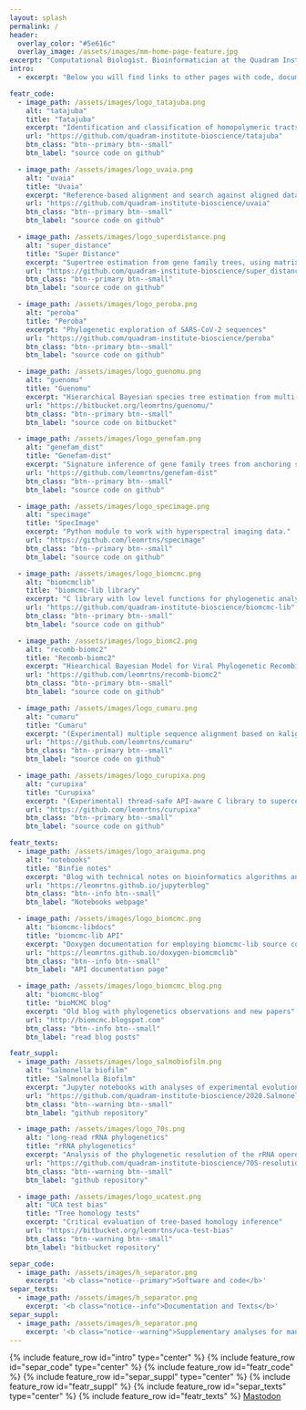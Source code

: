 ```yaml
---
layout: splash
permalink: /
header:
  overlay_color: "#5e616c"
  overlay_image: /assets/images/mm-home-page-feature.jpg
excerpt: "Computational Biologist. Bioinformatician at the Quadram Institute Biosciences."
intro: 
  - excerpt: "Below you will find links to other pages with code, documentation, and technical notes for bioinformatics and computational evolutionary biology software."

featr_code:
  - image_path: /assets/images/logo_tatajuba.png
    alt: "tatajuba"
    title: "Tatajuba"
    excerpt: "Identification and classification of homopolymeric tracts from reads"
    url: "https://github.com/quadram-institute-bioscience/tatajuba"
    btn_class: "btn--primary btn--small"
    btn_label: "source code on github"

  - image_path: /assets/images/logo_uvaia.png
    alt: "uvaia"
    title: "Uvaia"
    excerpt: "Reference-based alignment and search against aligned database" 
    url: "https://github.com/quadram-institute-bioscience/uvaia"
    btn_class: "btn--primary btn--small"
    btn_label: "source code on github"

  - image_path: /assets/images/logo_superdistance.png
    alt: "super_distance"
    title: "Super Distance"
    excerpt: "Supertree estimation from gene family trees, using matrix representation with distances"
    url: "https://github.com/quadram-institute-bioscience/super_distance"
    btn_class: "btn--primary btn--small"
    btn_label: "source code on github"

  - image_path: /assets/images/logo_peroba.png
    alt: "peroba"
    title: "Peroba"
    excerpt: "Phylogenetic exploration of SARS-CoV-2 sequences"
    url: "https://github.com/quadram-institute-bioscience/peroba"
    btn_class: "btn--primary btn--small"
    btn_label: "source code on github"

  - image_path: /assets/images/logo_guenomu.png
    alt: "guenomu"
    title: "Guenomu"
    excerpt: "Hierarchical Bayesian species tree estimation from multi-gene family data"
    url: "https://bitbucket.org/leomrtns/guenomu/"
    btn_class: "btn--primary btn--small"
    btn_label: "source code on bitbucket"

  - image_path: /assets/images/logo_genefam.png
    alt: "genefam_dist"
    title: "Genefam-dist"
    excerpt: "Signature inference of gene family trees from anchoring species trees."
    url: "https://github.com/leomrtns/genefam-dist"
    btn_class: "btn--primary btn--small"
    btn_label: "source code on github"

  - image_path: /assets/images/logo_specimage.png
    alt: "specimage"
    title: "SpecImage"
    excerpt: "Python module to work with hyperspectral imaging data."
    url: "https://github.com/leomrtns/specimage"
    btn_class: "btn--primary btn--small"
    btn_label: "source code on github"

  - image_path: /assets/images/logo_biomcmc.png
    alt: "biomcmclib"
    title: "biomcmc-lib library"
    excerpt: "C library with low level functions for phylogenetic analyses"
    url: "https://github.com/quadram-institute-bioscience/biomcmc-lib"
    btn_class: "btn--primary btn--small"
    btn_label: "source code on github"

  - image_path: /assets/images/logo_biomc2.png
    alt: "recomb-biomc2"
    title: "Recomb-biomc2"
    excerpt: "Hiearchical Bayesian Model for Viral Phylogenetic Recombination"
    url: "https://github.com/leomrtns/recomb-biomc2"
    btn_class: "btn--primary btn--small"
    btn_label: "source code on github"

  - image_path: /assets/images/logo_cumaru.png
    alt: "cumaru"
    title: "Cumaru"
    excerpt: "(Experimental) multiple sequence alignment based on kalign3"
    url: "https://github.com/leomrtns/cumaru"
    btn_class: "btn--primary btn--small"
    btn_label: "source code on github"

  - image_path: /assets/images/logo_curupixa.png
    alt: "curupixa"
    title: "Curupixa"
    excerpt: "(Experimental) thread-safe API-aware C library to supercede biomcmc-lib someday"
    url: "https://github.com/leomrtns/curupixa"
    btn_class: "btn--primary btn--small"
    btn_label: "source code on github"

featr_texts:
  - image_path: /assets/images/logo_araiguma.png
    alt: "notebooks"
    title: "Binfie notes"
    excerpt: "Blog with technical notes on bioinformatics algorithms and implementations"
    url: "https://leomrtns.github.io/jupyterblog"
    btn_class: "btn--info btn--small"
    btn_label: "Notebooks webpage"

  - image_path: /assets/images/logo_biomcmc.png
    alt: "biomcmc-libdocs"
    title: "biomcmc-lib API"
    excerpt: "Doxygen documentation for employing biomcmc-lib source code"
    url: "https://leomrtns.github.io/doxygen-biomcmclib"
    btn_class: "btn--info btn--small"
    btn_label: "API documentation page"

  - image_path: /assets/images/logo_biomcmc_blog.png
    alt: "biomcmc-blog"
    title: "bioMCMC blog"
    excerpt: "Old blog with phylogenetics observations and new papers"
    url: "http://biomcmc.blogspot.com"
    btn_class: "btn--info btn--small"
    btn_label: "read blog posts"

featr_suppl:
  - image_path: /assets/images/logo_salmobiofilm.png
    alt: "Salmonella biofilm"
    title: "Salmonella Biofilm"
    excerpt: "Jupyter notebooks with analyses of experimental evolution of Salmonella biofilms"
    url: "https://github.com/quadram-institute-bioscience/2020.Salmonella_biofilm"
    btn_class: "btn--warning btn--small"
    btn_label: "github repository"

  - image_path: /assets/images/logo_70s.png
    alt: "long-read rRNA phylogenetics"
    title: "rRNA phylogenetics"
    excerpt: "Analysis of the phylogenetic resolution of the rRNA operon"
    url: "https://github.com/quadram-institute-bioscience/70S-resolution"
    btn_class: "btn--warning btn--small"
    btn_label: "github repository"

  - image_path: /assets/images/logo_ucatest.png
    alt: "UCA test bias"
    title: "Tree homology tests"
    excerpt: "Critical evaluation of tree-based homology inference"
    url: "https://bitbucket.org/leomrtns/uca-test-bias"
    btn_class: "btn--warning btn--small"
    btn_label: "bitbucket repository"

separ_code:
  - image_path: /assets/images/h_separator.png
    excerpt: '<b class="notice--primary">Software and code</b>'
separ_texts:
  - image_path: /assets/images/h_separator.png
    excerpt: '<b class="notice--info">Documentation and Texts</b>'
separ_suppl:
  - image_path: /assets/images/h_separator.png
    excerpt: '<b class="notice--warning">Supplementary analyses for manuscripts</b>'
---
```


{% include feature_row id="intro" type="center" %}
{% include feature_row id="separ_code" type="center" %}
{% include feature_row id="featr_code" %}
{% include feature_row id="separ_suppl" type="center" %}
{% include feature_row id="featr_suppl" %} 
{% include feature_row id="separ_texts" type="center" %}
{% include feature_row id="featr_texts" %} 
<a rel="me" href="https://mstdn.science/@leomrtns">Mastodon</a>
